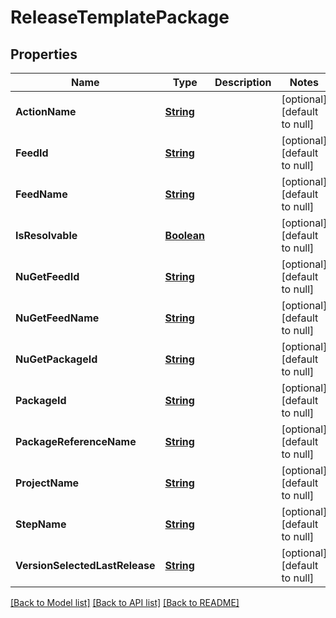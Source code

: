 # ReleaseTemplatePackage
## Properties

Name | Type | Description | Notes
------------ | ------------- | ------------- | -------------
**ActionName** | [**String**](string.md) |  | [optional] [default to null]
**FeedId** | [**String**](string.md) |  | [optional] [default to null]
**FeedName** | [**String**](string.md) |  | [optional] [default to null]
**IsResolvable** | [**Boolean**](boolean.md) |  | [optional] [default to null]
**NuGetFeedId** | [**String**](string.md) |  | [optional] [default to null]
**NuGetFeedName** | [**String**](string.md) |  | [optional] [default to null]
**NuGetPackageId** | [**String**](string.md) |  | [optional] [default to null]
**PackageId** | [**String**](string.md) |  | [optional] [default to null]
**PackageReferenceName** | [**String**](string.md) |  | [optional] [default to null]
**ProjectName** | [**String**](string.md) |  | [optional] [default to null]
**StepName** | [**String**](string.md) |  | [optional] [default to null]
**VersionSelectedLastRelease** | [**String**](string.md) |  | [optional] [default to null]

[[Back to Model list]](../README.md#documentation-for-models) [[Back to API list]](../README.md#documentation-for-api-endpoints) [[Back to README]](../README.md)

